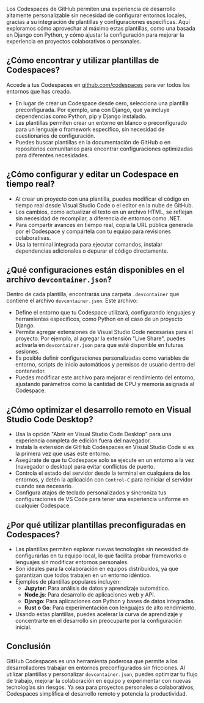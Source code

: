 
Los Codespaces de GitHub permiten una experiencia de desarrollo altamente personalizable sin necesidad de configurar entornos locales, gracias a su integración de plantillas y configuraciones específicas. Aquí exploramos cómo aprovechar al máximo estas plantillas, como una basada en Django con Python, y cómo ajustar la configuración para mejorar la experiencia en proyectos colaborativos o personales.

## ¿Cómo encontrar y utilizar plantillas de Codespaces?

Accede a tus Codespaces en [github.com/codespaces](https://github.com/codespaces) para ver todos los entornos que has creado.

- En lugar de crear un Codespace desde cero, selecciona una plantilla preconfigurada. Por ejemplo, una con Django, que ya incluye dependencias como Python, pip y Django instalado.
- Las plantillas permiten crear un entorno en blanco o preconfigurado para un lenguaje o framework específico, sin necesidad de cuestionarios de configuración.
- Puedes buscar plantillas en la documentación de GitHub o en repositorios comunitarios para encontrar configuraciones optimizadas para diferentes necesidades.

## ¿Cómo configurar y editar un Codespace en tiempo real?

- Al crear un proyecto con una plantilla, puedes modificar el código en tiempo real desde Visual Studio Code o el editor en la nube de GitHub.
- Los cambios, como actualizar el texto en un archivo HTML, se reflejan sin necesidad de recompilar, a diferencia de entornos como .NET.
- Para compartir avances en tiempo real, copia la URL pública generada por el Codespace y compártela con tu equipo para revisiones colaborativas.
- Usa la terminal integrada para ejecutar comandos, instalar dependencias adicionales o depurar el código directamente.

## ¿Qué configuraciones están disponibles en el archivo `devcontainer.json`?

Dentro de cada plantilla, encontrarás una carpeta `.devcontainer` que contiene el archivo `devcontainer.json`. Este archivo:

- Define el entorno que tu Codespace utilizará, configurando lenguajes y herramientas específicos, como Python en el caso de un proyecto Django.
- Permite agregar extensiones de Visual Studio Code necesarias para el proyecto. Por ejemplo, al agregar la extensión "Live Share", puedes activarla en `devcontainer.json` para que esté disponible en futuras sesiones.
- Es posible definir configuraciones personalizadas como variables de entorno, scripts de inicio automáticos y permisos de usuario dentro del contenedor.
- Puedes modificar este archivo para mejorar el rendimiento del entorno, ajustando parámetros como la cantidad de CPU y memoria asignada al Codespace.

## ¿Cómo optimizar el desarrollo remoto en Visual Studio Code Desktop?

- Usa la opción "Abrir en Visual Studio Code Desktop" para una experiencia completa de edición fuera del navegador.
- Instala la extensión de GitHub Codespaces en Visual Studio Code si es la primera vez que usas este entorno.
- Asegúrate de que tu Codespace solo se ejecute en un entorno a la vez (navegador o desktop) para evitar conflictos de puerto.
- Controla el estado del servidor desde la terminal en cualquiera de los entornos, y detén la aplicación con `Control-C` para reiniciar el servidor cuando sea necesario.
- Configura atajos de teclado personalizados y sincroniza tus configuraciones de VS Code para tener una experiencia uniforme en cualquier Codespace.

## ¿Por qué utilizar plantillas preconfiguradas en Codespaces?

- Las plantillas permiten explorar nuevas tecnologías sin necesidad de configurarlas en tu equipo local, lo que facilita probar frameworks o lenguajes sin modificar entornos personales.
- Son ideales para la colaboración en equipos distribuidos, ya que garantizan que todos trabajen en un entorno idéntico.
- Ejemplos de plantillas populares incluyen:
    - **Jupyter**: Para análisis de datos y aprendizaje automático.
    - **Node.js**: Para desarrollo de aplicaciones web y API.
    - **Django**: Para aplicaciones con Python y bases de datos integradas.
    - **Rust o Go**: Para experimentación con lenguajes de alto rendimiento.
- Usando estas plantillas, puedes acelerar la curva de aprendizaje y concentrarte en el desarrollo sin preocuparte por la configuración inicial.

## Conclusión

GitHub Codespaces es una herramienta poderosa que permite a los desarrolladores trabajar en entornos preconfigurados sin fricciones. Al utilizar plantillas y personalizar `devcontainer.json`, puedes optimizar tu flujo de trabajo, mejorar la colaboración en equipo y experimentar con nuevas tecnologías sin riesgos. Ya sea para proyectos personales o colaborativos, Codespaces simplifica el desarrollo remoto y potencia la productividad.
